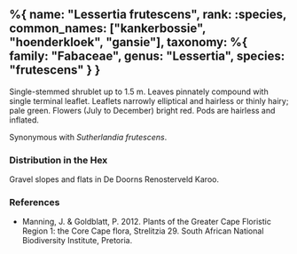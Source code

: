 %{
    name: "Lessertia frutescens",
    rank: :species,
    common_names: ["kankerbossie", "hoenderkloek", "gansie"],
    taxonomy: %{
        family: "Fabaceae",
        genus: "Lessertia",
        species: "frutescens"
    }
}
---

Single-stemmed shrublet up to 1.5 m. Leaves pinnately compound with single terminal leaflet. Leaflets narrowly elliptical
and hairless or thinly hairy; pale green. Flowers (July to December) bright red. Pods are hairless and inflated.

<!-- read more -->

Synonymous with *Sutherlandia frutescens*.

### Distribution in the Hex

Gravel slopes and flats in De Doorns Renosterveld Karoo.

### References

* Manning, J. & Goldblatt, P. 2012. Plants of the Greater Cape Floristic Region 1: the Core Cape flora, Strelitzia 29. South African National Biodiversity Institute, Pretoria.